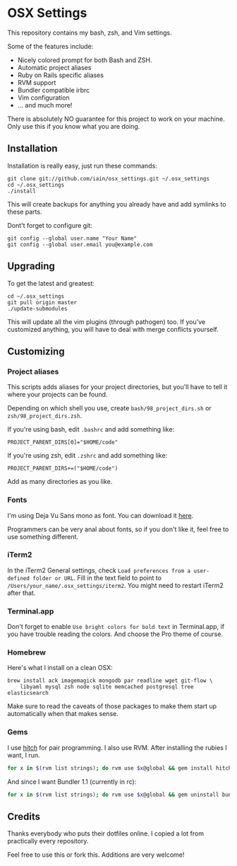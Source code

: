 # OSX Settings

This repository contains my bash, zsh, and Vim settings.

Some of the features include:

* Nicely colored prompt for both Bash and ZSH.
* Automatic project aliases
* Ruby on Rails specific aliases
* RVM support
* Bundler compatible irbrc
* Vim configuration
* ... and much more!

There is absolutely NO guarantee for this project to work on your machine.
Only use this if you know what you are doing.

## Installation

Installation is really easy, just run these commands:

    git clone git://github.com/iain/osx_settings.git ~/.osx_settings
    cd ~/.osx_settings
    ./install

This will create backups for anything you already have and add symlinks to these parts.

Dont't forget to configure git:

    git config --global user.name "Your Name"
    git config --global user.email you@example.com

## Upgrading

To get the latest and greatest:

    cd ~/.osx_settings
    git pull origin master
    ./update-submodules

This will update all the vim plugins (through pathogen) too. If you've customized anything, you will
have to deal with merge conflicts yourself.

## Customizing

### Project aliases

This scripts adds aliases for your project directories, but you'll have to tell it where your
projects can be found.

Depending on which shell you use, create `bash/98_project_dirs.sh` or `zsh/98_project_dirs.zsh`.

If you're using bash, edit `.bashrc` and add something like:

    PROJECT_PARENT_DIRS[0]="$HOME/code"

If you're using zsh, edit `.zshrc` and add something like:

    PROJECT_PARENT_DIRS+=("$HOME/code")

Add as many directories as you like.

### Fonts

I'm using Deja Vu Sans mono as font. You can download it [here](http://dejavu-fonts.org/wiki/Download).

Programmers can be very anal about fonts, so if you don't like it, feel free to use something
different.

### iTerm2

In the iTerm2 General settings, check `Load preferences from a user-defined folder or URL`. Fill in
the text field to point to `/Users/your_name/.osx_settings/iterm2`.
You might need to restart iTerm2 after that.

### Terminal.app

Don't forget to enable `Use bright colors for bold text` in Terminal.app, if you have trouble
reading the colors. And choose the Pro theme of course.

### Homebrew

Here's what I install on a clean OSX:

```
brew install ack imagemagick mongodb par readline wget git-flow \
    libyaml mysql zsh node sqlite memcached postgresql tree elasticsearch
```

Make sure to read the caveats of those packages to make them start up automatically when that makes sense.

### Gems

I use [hitch](https://github.com/therubymug/hitch) for pair programming. I also use RVM.
After installing the rubies I want, I run.

``` bash
for x in $(rvm list strings); do rvm use $x@global && gem install hitch; done
```

And since I want Bundler 1.1 (currently in rc):

``` bash
for x in $(rvm list strings); do rvm use $x@global && gem uninstall bundler -ax; gem install bundler --pre; done
```



## Credits

Thanks everybody who puts their dotfiles online. I copied a lot from practically every repository.

Feel free to use this or fork this. Additions are very welcome!
